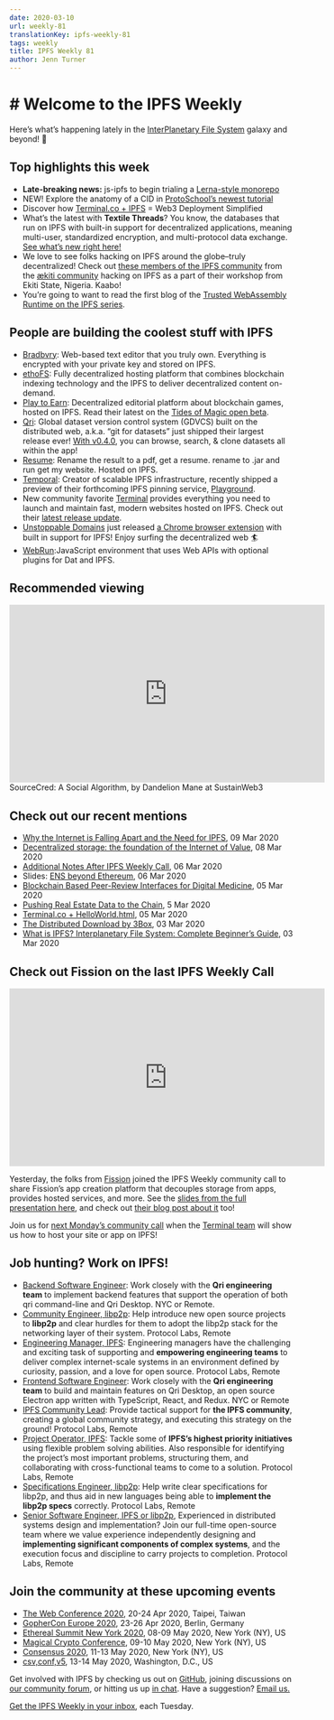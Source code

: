 ```yaml
---
date: 2020-03-10
url: weekly-81
translationKey: ipfs-weekly-81
tags: weekly
title: IPFS Weekly 81
author: Jenn Turner
---
```


# # Welcome to the IPFS Weekly

Here’s what’s happening lately in the [InterPlanetary File System](https://ipfs.io/) galaxy and beyond! 🚀

## Top highlights this week

* **Late-breaking news:** js-ipfs to begin trialing a [Lerna-style monorepo](https://github.com/ipfs/js-ipfs/issues/2877)
* NEW! Explore the anatomy of a CID in [ProtoSchool’s newest tutorial](https://blog.ipfs.io/2020-03-04-protoschool-tutorial-anatomy-of-a-cid/)
* Discover how [Terminal.co + IPFS](https://blog.terminal.co/posts/Terminal+IPFS) = Web3 Deployment Simplified
* What’s the latest with **Textile Threads**? You know, the databases that run on IPFS with built-in support for decentralized applications, meaning multi-user, standardized encryption, and multi-protocol data exchange. [See what’s new right here!](https://blog.textile.io/textile-threads-progress-report-march-2020/)
* We love to see folks hacking on IPFS around the globe–truly decentralized! Check out [these members of the IPFS community](https://twitter.com/aeternity/status/1237030560444420098) from the [ækiti community](https://aekiti.com/) hacking on IPFS as a part of their workshop from Ekiti State, Nigeria. Kaabo!  
* You’re going to want to read the first blog of the [Trusted WebAssembly Runtime on the IPFS series](https://medium.com/@pushbar/0-of-n-cover-letter-of-the-trusted-webassembly-runtime-on-ipfs-12a4fd8c4338).


## People are building the coolest stuff with IPFS

* [Bradbvry](https://bradbvry.now.sh/home): Web-based text editor that you truly own. Everything is encrypted with your private key and stored on IPFS.
* [ethoFS](https://ethofs.com/): Fully decentralized hosting platform that combines blockchain indexing technology and the IPFS to deliver decentralized content on-demand. 
* [Play to Earn](http://www.playtoearn.online/): Decentralized editorial platform about blockchain games, hosted on IPFS. Read their latest on the [Tides of Magic open beta](https://medium.com/play-to-earn/tides-of-magic-launched-open-beta-6868a8d2fc05). 
* [Qri](https://qri.io/): Global dataset version control system (GDVCS) built on the distributed web, a.k.a. “git for datasets” just shipped their largest release ever! [With v0.4.0](https://github.com/qri-io/desktop/releases/tag/v0.4.0), you can browse, search, & clone datasets all within the app!
* [Resume](https://github.com/denzuko/resume): Rename the result to a pdf, get a resume. rename to .jar and run get my website. Hosted on IPFS.
* [Temporal](https://temporal.cloud/): Creator of scalable IPFS infrastructure, recently shipped a preview of their forthcoming IPFS pinning service, [Playground](https://play2.temporal.cloud/).
* New community favorite [Terminal](https://terminal.co/) provides everything you need to launch and maintain fast, modern websites hosted on IPFS. Check out their [latest release update](https://blog.terminal.co/posts/Release-update-1).
* [Unstoppable Domains](https://unstoppabledomains.com/) just released [a Chrome browser extension](https://unstoppabledomains.com/extension) with built in support for IPFS! Enjoy surfing the decentralized web 🏄
* [WebRun](https://github.com/RangerMauve/webrun):JavaScript environment that uses Web APIs with optional plugins for Dat and IPFS.


## Recommended viewing

<iframe width="560" height="315" src="https://www.youtube.com/embed/yVTqRLekRl4" frameborder="0" allow="accelerometer; autoplay; encrypted-media; gyroscope; picture-in-picture" allowfullscreen></iframe>
SourceCred: A Social Algorithm, by Dandelion Mane at SustainWeb3


## Check out our recent mentions

* [Why the Internet is Falling Apart and the Need for IPFS](https://codeclimbing.com/why-the-internet-is-falling-apart-and-the-need-for-ipfs/), 09 Mar 2020
* [Decentralized storage: the foundation of the Internet of Value](https://www.criptonoticias.com/redes-protocolos/almacenamiento-descentralizado-base-internet-valor/), 08 Mar 2020
* [Additional Notes After IPFS Weekly Call](https://blog.aira.life/additional-notes-after-ipfs-weekly-call-87111f10e8bd), 06 Mar 2020
* Slides: [ENS beyond Ethereum](https://speakerdeck.com/makoto_inoue/ens-beyond-ethereum), 06 Mar 2020
* [Blockchain Based Peer-Review Interfaces for Digital Medicine](https://www.frontiersin.org/articles/10.3389/fbloc.2020.00008/full), 05 Mar 2020
* [Pushing Real Estate Data to the Chain](https://medium.com/realtplatform/pushing-real-estate-data-to-the-chain-98d8f1429e99), 5 Mar 2020
* [Terminal.co + HelloWorld.html](https://blog.terminal.co/posts/terminal+helloWorld), 05 Mar 2020
* [The Distributed Download by 3Box](https://medium.com/3box/the-distributed-download-11cef378cbcc), 03 Mar 2020
* [What is IPFS? Interplanetary File System: Complete Beginner’s Guide](https://blockonomi.com/interplanetary-file-system/), 03 Mar 2020


## Check out Fission on the last IPFS Weekly Call

<iframe width="560" height="315" src="https://www.youtube.com/embed/wvmZj7IE9Bo" frameborder="0" allow="accelerometer; autoplay; encrypted-media; gyroscope; picture-in-picture" allowfullscreen></iframe>

Yesterday, the folks from [Fission](https://blog.fission.codes/) joined the IPFS Weekly community call to share Fission’s app creation platform that decouples storage from apps, provides hosted services, and more. See the [slides from the full presentation here](https://talk.fission.codes/t/ipfs-weekly-community-call-fission-presenting/520), and check out [their blog post about it](https://blog.fission.codes/fission-on-the-ipfs-community-call/) too! 

Join us for [next Monday’s community call](https://github.com/ipfs/team-mgmt#-ipfs-weekly-call--formerly-known-as-ipfs-all-hands-call) when the [Terminal team](https://terminal.co/) will show us how to host your site or app on IPFS!


## Job hunting? Work on IPFS!

* [Backend Software Engineer](https://qri.io/jobs/job-backend-software-engineer): Work closely with the **Qri engineering team** to implement backend features that support the operation of both qri command-line and Qri Desktop. NYC or Remote.
* [Community Engineer, libp2p](https://jobs.lever.co/protocol/0afd449f-b292-42b4-abfd-af26415b796b): Help introduce new open source projects to **libp2p** and clear hurdles for them to adopt the libp2p stack for the networking layer of their system. Protocol Labs, Remote
* [Engineering Manager, IPFS](https://jobs.lever.co/protocol/3f0787e8-58b3-4122-a1ea-424561d2658f): Engineering managers have the challenging and exciting task of supporting and **empowering engineering teams** to deliver complex internet-scale systems in an environment defined by curiosity, passion, and a love for open source. Protocol Labs, Remote
* [Frontend Software Engineer](https://qri.io/jobs/job-frontend-software-engineer): Work closely with the **Qri engineering team** to build and maintain features on Qri Desktop, an open source Electron app written with TypeScript, React, and Redux. NYC or Remote
* [IPFS Community Lead](https://jobs.lever.co/protocol/71c4a9b9-af90-4ce9-9dba-8b72507997bf): Provide tactical support for **the IPFS community**, creating a global community strategy, and executing this strategy on the ground! Protocol Labs, Remote
* [Project Operator, IPFS](https://jobs.lever.co/protocol/135cecff-ecc4-49ca-b516-61b63fd4d9ef): Tackle some of **IPFS’s highest priority initiatives** using flexible problem solving abilities. Also responsible for identifying the project’s most important problems, structuring them, and collaborating with cross-functional teams to come to a solution. Protocol Labs, Remote
* [Specifications Engineer, libp2p](https://jobs.lever.co/protocol/0ee37e17-5fb3-4b0f-8559-e5fca363e268): Help write clear specifications for libp2p, and thus aid in new languages being able to **implement the libp2p specs** correctly. Protocol Labs, Remote
* [Senior Software Engineer, IPFS or libp2p](https://jobs.lever.co/protocol/82793e56-124f-484c-bf13-357ef0b45bc6), Experienced in distributed systems design and implementation? Join our full-time open-source team where we value experience independently designing and **implementing significant components of complex systems**, and the execution focus and discipline to carry projects to completion. Protocol Labs, Remote


## Join the community at these upcoming events

* [The Web Conference 2020](https://www2020.thewebconf.org/), 20-24 Apr 2020, Taipei, Taiwan
* [GopherCon Europe 2020](https://gophercon.berlin/), 23-26 Apr 2020, Berlin, Germany
* [Ethereal Summit New York 2020](https://www.etherealsummit.com/), 08-09 May 2020, New York (NY), US
* [Magical Crypto Conference](https://www.magicalcryptoconference.com/2020-nyc#countdown), 09-10 May 2020, New York (NY), US
* [Consensus 2020](https://www.coindesk.com/events/consensus-2020), 11-13 May 2020, New York (NY), US
* [csv,conf,v5](https://csvconf.com/), 13-14 May 2020, Washington, D.C., US


Get involved with IPFS by checking us out on [GitHub](https://github.com/ipfs), joining discussions on [our community forum](https://discuss.ipfs.io/), or hitting us up [in chat](https://riot.im/app/#/room/#ipfs:matrix.org). Have a suggestion? [Email us.](mailto:newsletter@ipfs.io)

[Get the IPFS Weekly in your inbox](https://ipfs.us4.list-manage.com/subscribe?u=25473244c7d18b897f5a1ff6b&id=cad54b2230), each Tuesday.

